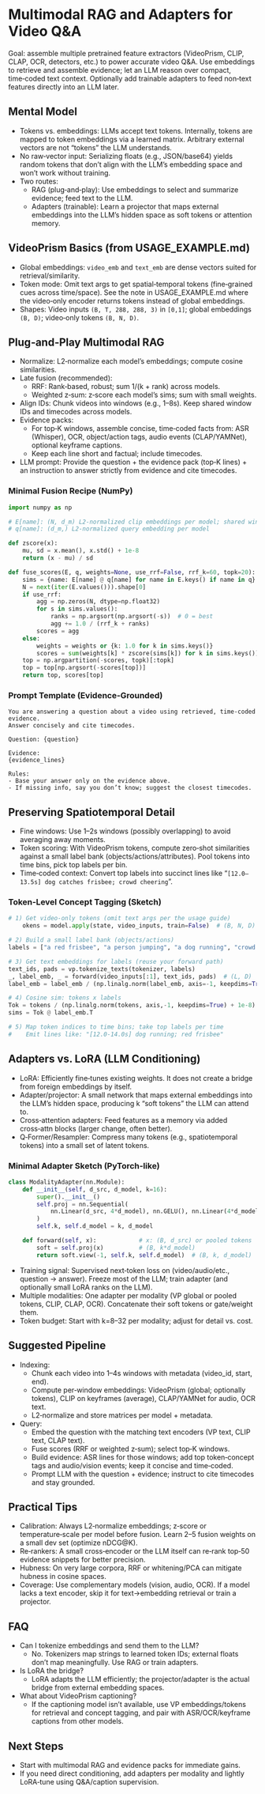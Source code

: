 ﻿# Multimodal RAG and Adapters for Video Q&A

Goal: assemble multiple pretrained feature extractors (VideoPrism, CLIP, CLAP, OCR, detectors, etc.) to power accurate video Q&A. Use embeddings to retrieve and assemble evidence; let an LLM reason over compact, time‑coded text context. Optionally add trainable adapters to feed non‑text features directly into an LLM later.

## Mental Model

- Tokens vs. embeddings: LLMs accept text tokens. Internally, tokens are mapped to token embeddings via a learned matrix. Arbitrary external vectors are not “tokens” the LLM understands.
- No raw‑vector input: Serializing floats (e.g., JSON/base64) yields random tokens that don’t align with the LLM’s embedding space and won’t work without training.
- Two routes:
  - RAG (plug‑and‑play): Use embeddings to select and summarize evidence; feed text to the LLM.
  - Adapters (trainable): Learn a projector that maps external embeddings into the LLM’s hidden space as soft tokens or attention memory.

## VideoPrism Basics (from USAGE_EXAMPLE.md)

- Global embeddings: `video_emb` and `text_emb` are dense vectors suited for retrieval/similarity.
- Token mode: Omit text args to get spatial‑temporal tokens (fine‑grained cues across time/space). See the note in USAGE_EXAMPLE.md where the video‑only encoder returns tokens instead of global embeddings.
- Shapes: Video inputs `(B, T, 288, 288, 3)` in `[0,1]`; global embeddings `(B, D)`; video‑only tokens `(B, N, D)`.

## Plug‑and‑Play Multimodal RAG

- Normalize: L2‑normalize each model’s embeddings; compute cosine similarities.
- Late fusion (recommended):
  - RRF: Rank‑based, robust; sum 1/(k + rank) across models.
  - Weighted z‑sum: z‑score each model’s sims; sum with small weights.
- Align IDs: Chunk videos into windows (e.g., 1–8s). Keep shared window IDs and timecodes across models.
- Evidence packs:
  - For top‑K windows, assemble concise, time‑coded facts from: ASR (Whisper), OCR, object/action tags, audio events (CLAP/YAMNet), optional keyframe captions.
  - Keep each line short and factual; include timecodes.
- LLM prompt: Provide the question + the evidence pack (top‑K lines) + an instruction to answer strictly from evidence and cite timecodes.

### Minimal Fusion Recipe (NumPy)

```python
import numpy as np

# E[name]: (N, d_m) L2-normalized clip embeddings per model; shared window order
# q[name]: (d_m,) L2-normalized query embedding per model

def zscore(x):
    mu, sd = x.mean(), x.std() + 1e-8
    return (x - mu) / sd

def fuse_scores(E, q, weights=None, use_rrf=False, rrf_k=60, topk=20):
    sims = {name: E[name] @ q[name] for name in E.keys() if name in q}
    N = next(iter(E.values())).shape[0]
    if use_rrf:
        agg = np.zeros(N, dtype=np.float32)
        for s in sims.values():
            ranks = np.argsort(np.argsort(-s))  # 0 = best
            agg += 1.0 / (rrf_k + ranks)
        scores = agg
    else:
        weights = weights or {k: 1.0 for k in sims.keys()}
        scores = sum(weights[k] * zscore(sims[k]) for k in sims.keys())
    top = np.argpartition(-scores, topk)[:topk]
    top = top[np.argsort(-scores[top])]
    return top, scores[top]
```

### Prompt Template (Evidence‑Grounded)

```
You are answering a question about a video using retrieved, time-coded evidence. 
Answer concisely and cite timecodes.

Question: {question}

Evidence:
{evidence_lines}

Rules:
- Base your answer only on the evidence above.
- If missing info, say you don’t know; suggest the closest timecodes.
```

## Preserving Spatiotemporal Detail

- Fine windows: Use 1–2s windows (possibly overlapping) to avoid averaging away moments.
- Token scoring: With VideoPrism tokens, compute zero‑shot similarities against a small label bank (objects/actions/attributes). Pool tokens into time bins, pick top labels per bin.
- Time‑coded context: Convert top labels into succinct lines like “`[12.0–13.5s] dog catches frisbee; crowd cheering`”.

### Token‑Level Concept Tagging (Sketch)

```python
# 1) Get video-only tokens (omit text args per the usage guide)
	okens = model.apply(state, video_inputs, train=False)  # (B, N, D)

# 2) Build a small label bank (objects/actions)
labels = ["a red frisbee", "a person jumping", "a dog running", "crowd cheering"]

# 3) Get text embeddings for labels (reuse your forward path)
text_ids, pads = vp.tokenize_texts(tokenizer, labels)
_, label_emb, _ = forward(video_inputs[:1], text_ids, pads)  # (L, D)
label_emb = label_emb / (np.linalg.norm(label_emb, axis=-1, keepdims=True) + 1e-8)

# 4) Cosine sim: tokens x labels
Tok = tokens / (np.linalg.norm(tokens, axis,-1, keepdims=True) + 1e-8)   # (B, N, D)
sims = Tok @ label_emb.T                                                 # (B, N, L)

# 5) Map token indices to time bins; take top labels per time
#    Emit lines like: "[12.0-14.0s] dog running; red frisbee"
```

## Adapters vs. LoRA (LLM Conditioning)

- LoRA: Efficiently fine‑tunes existing weights. It does not create a bridge from foreign embeddings by itself.
- Adapter/projector: A small network that maps external embeddings into the LLM’s hidden space, producing k “soft tokens” the LLM can attend to.
- Cross‑attention adapters: Feed features as a memory via added cross‑attn blocks (larger change, often better).
- Q‑Former/Resampler: Compress many tokens (e.g., spatiotemporal tokens) into a small set of latent tokens.

### Minimal Adapter Sketch (PyTorch‑like)

```python
class ModalityAdapter(nn.Module):
    def __init__(self, d_src, d_model, k=16):
        super().__init__()
        self.proj = nn.Sequential(
            nn.Linear(d_src, 4*d_model), nn.GELU(), nn.Linear(4*d_model, k*d_model)
        )
        self.k, self.d_model = k, d_model

    def forward(self, x):            # x: (B, d_src) or pooled tokens
        soft = self.proj(x)          # (B, k*d_model)
        return soft.view(-1, self.k, self.d_model)  # (B, k, d_model)
```

- Training signal: Supervised next‑token loss on (video/audio/etc., question → answer). Freeze most of the LLM; train adapter (and optionally small LoRA ranks on the LLM).
- Multiple modalities: One adapter per modality (VP global or pooled tokens, CLIP, CLAP, OCR). Concatenate their soft tokens or gate/weight them.
- Token budget: Start with k=8–32 per modality; adjust for detail vs. cost.

## Suggested Pipeline

- Indexing:
  - Chunk each video into 1–4s windows with metadata (video_id, start, end).
  - Compute per‑window embeddings: VideoPrism (global; optionally tokens), CLIP on keyframes (average), CLAP/YAMNet for audio, OCR text.
  - L2‑normalize and store matrices per model + metadata.
- Query:
  - Embed the question with the matching text encoders (VP text, CLIP text, CLAP text).
  - Fuse scores (RRF or weighted z‑sum); select top‑K windows.
  - Build evidence: ASR lines for those windows; add top token‑concept tags and audio/vision events; keep it concise and time‑coded.
  - Prompt LLM with the question + evidence; instruct to cite timecodes and stay grounded.

## Practical Tips

- Calibration: Always L2‑normalize embeddings; z‑score or temperature‑scale per model before fusion. Learn 2–5 fusion weights on a small dev set (optimize nDCG@K).
- Re‑rankers: A small cross‑encoder or the LLM itself can re‑rank top‑50 evidence snippets for better precision.
- Hubness: On very large corpora, RRF or whitening/PCA can mitigate hubness in cosine spaces.
- Coverage: Use complementary models (vision, audio, OCR). If a model lacks a text encoder, skip it for text→embedding retrieval or train a projector.

## FAQ

- Can I tokenize embeddings and send them to the LLM?
  - No. Tokenizers map strings to learned token IDs; external floats don’t map meaningfully. Use RAG or train adapters.
- Is LoRA the bridge?
  - LoRA adapts the LLM efficiently; the projector/adapter is the actual bridge from external embedding spaces.
- What about VideoPrism captioning?
  - If the captioning model isn’t available, use VP embeddings/tokens for retrieval and concept tagging, and pair with ASR/OCR/keyframe captions from other models.

## Next Steps

- Start with multimodal RAG and evidence packs for immediate gains.
- If you need direct conditioning, add adapters per modality and lightly LoRA‑tune using Q&A/caption supervision.
